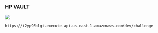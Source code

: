 ### HP VAULT

![](https://i.pinimg.com/564x/b9/c4/6d/b9c46d2b04caf9970db96df91e6f67fe.jpg)

`https://i2yp98blgi.execute-api.us-east-1.amazonaws.com/dev/challenge`
